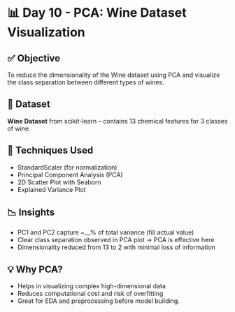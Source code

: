 # 📊 Day 10 - PCA: Wine Dataset Visualization

## ✅ Objective
To reduce the dimensionality of the Wine dataset using PCA and visualize the class separation between different types of wines.

## 📁 Dataset
**Wine Dataset** from scikit-learn – contains 13 chemical features for 3 classes of wine.

## 🔧 Techniques Used
- StandardScaler (for normalization)
- Principal Component Analysis (PCA)
- 2D Scatter Plot with Seaborn
- Explained Variance Plot

## 📉 Insights
- PC1 and PC2 capture ~__% of total variance (fill actual value)
- Clear class separation observed in PCA plot → PCA is effective here
- Dimensionality reduced from 13 to 2 with minimal loss of information

## 💡 Why PCA?
- Helps in visualizing complex high-dimensional data
- Reduces computational cost and risk of overfitting
- Great for EDA and preprocessing before model building.
